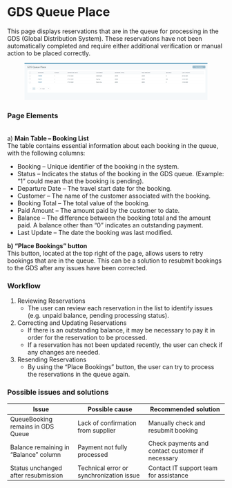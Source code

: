 # GDS Queue Place

This page displays reservations that are in the queue for processing in the GDS (Global Distribution System). These reservations have not been automatically completed and require either additional verification or manual action to be placed correctly.

<figure><img src="../.gitbook/assets/image (21) (1) (1) (1).png" alt=""><figcaption></figcaption></figure>

### Page Elements


\
a) **Main Table – Booking List**
\
The table contains essential information about each booking in the queue, with the following columns:

* Booking – Unique identifier of the booking in the system.
* Status – Indicates the status of the booking in the GDS queue. (Example: “1” could mean that the booking is pending).
* Departure Date – The travel start date for the booking.
* Customer – The name of the customer associated with the booking.
* Booking Total – The total value of the booking.
* Paid Amount – The amount paid by the customer to date.
* Balance – The difference between the booking total and the amount paid. A balance other than “0” indicates an outstanding payment.
* Last Update – The date the booking was last modified.

&#x20;**b) “Place Bookings” button**
\
&#x20;This button, located at the top right of the page, allows users to retry bookings that are in the queue.   This can be a solution to resubmit bookings to the GDS after any issues have been corrected.



### **Workflow**

1. Reviewing Reservations
   * The user can review each reservation in the list to identify issues (e.g. unpaid balance, pending processing status).
2. Correcting and Updating Reservations
   * If there is an outstanding balance, it may be necessary to pay it in order for the reservation to be processed.
   * If a reservation has not been updated recently, the user can check if any changes are needed.
3. Resending Reservations
   * By using the “Place Bookings” button, the user can try to process the reservations in the queue again.

### Possible issues and solutions

| Issue                                 | Possible cause                           | Recommended solution                             |
| ------------------------------------- | ---------------------------------------- | ------------------------------------------------ |
| QueueBooking remains in GDS Queue     |  Lack of confirmation from supplier      | Manually check and resubmit booking              |
| Balance remaining in “Balance” column | Payment not fully processed              | Check payments and contact customer if necessary |
| Status unchanged after resubmission   | Technical error or synchronization issue | Contact IT support team for assistance           |

